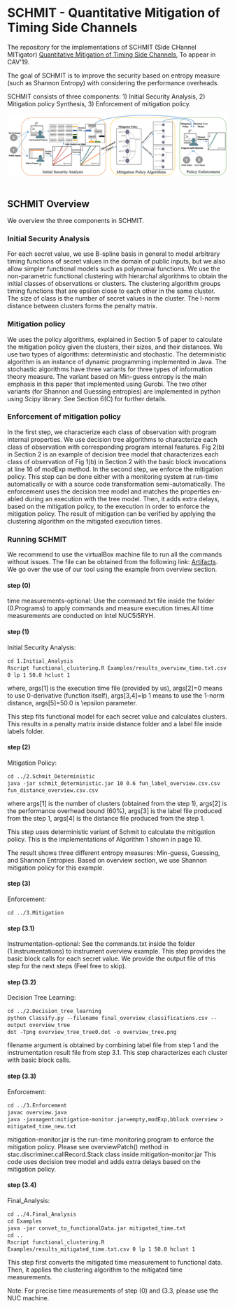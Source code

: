 # SCHMIT - Quantitative Mitigation of Timing Side Channels
The repository for the implementations of SCHMIT (Side CHannel MITigator) [Quantitative Mitigation of Timing Side Channels](https://arxiv.org/abs/1906.08957), To appear in CAV'19.

The goal of SCHMIT is to improve the security based on entropy measure (such as Shannon Entropy) with considering the performance overheads.

SCHMIT consists of three components: 1) Initial Security Analysis, 2) Mitigation policy Synthesis, 3) Enforcement of mitigation policy.

<center><img src="Schmit.png"></center>
<br>

## SCHMIT Overview
We overview the three components in SCHMIT.

###  Initial Security Analysis
For each secret value, we use B-spline basis in general to model arbitrary timing functions of secret values in the domain of public inputs, but we also allow simpler functional models such as polynomial functions. We use the non-parametric functional clustering with hierarchal algorithms to obtain the initial classes of observations or clusters. The clustering algorithm groups timing functions that are epsilon close to each other in the same cluster. The size of class is the number of secret values in the cluster. The l-norm distance between clusters forms the penalty matrix.

### Mitigation policy
We uses the policy algorithms, explained in Section 5 of paper to calculate the mitigation policy given the clusters, their sizes, and their distances. We use two types of algorithms: deterministic and stochastic. The deterministic algorithm is an instance of dynamic programming implemented in Java. The stochastic algorithms have three variants for three types of information theory measure. The variant based on Min-guess entropy is the main emphasis in this paper that implemented using Gurobi. The two other variants (for Shannon and Guessing entropies) are implemented in python using Scipy library. See Section 6(C) for further details.

### Enforcement of mitigation policy
In the first step, we characterize each class of observation with program internal properties. We use decision tree algorithms to characterize each class of observation with corresponding program internal features. Fig 2(b) in Section 2 is an example of decision tree model that characterizes each class of observation of Fig 1(b) in Section 2 with the basic block invocations at line 16 of modExp method. In the second step, we enforce the mitigation policy. This step can be done either with a monitoring system at run-time automatically or with a source code transformation semi-automatically. The enforcement uses the decision tree model and matches the properties en- abled during an execution with the tree model. Then, it adds extra delays, based on the mitigation policy, to the execution in order to enforce the mitigation policy. The result of mitigation can be verified by applying the clustering algorithm on the mitigated execution times.

### Running SCHMIT
We recommend to use the virtualBox machine file to run all the commands without issues.
The file can be obtained from the following link: [Artifacts](https://tinyurl.com/CAV19-193).
We go over the use of our tool using the example from overview section.

#### step (0)
time measurements-optional:
Use the command.txt file inside the folder (0.Programs) to apply commands and measure execution times.All time measurements are conducted on Intel NUC5i5RYH.

#### step (1) 
Initial Security Analysis:
```
cd 1.Initial_Analysis
Rscript functional_clustering.R Examples/results_overview_time.txt.csv 0 lp 1 50.0 hclust 1
```
where, args[1] is the execution time file (provided by us), args[2]=0 means to use 0-derivative (function itself), args[3,4]=lp 1 means to use the 1-norm distance, args[5]=50.0 is \epsilon parameter.

This step fits functional model for each secret value and calculates clusters. This results in a penalty matrix inside distance folder and a label file inside labels folder.

#### step (2)
Mitigation Policy:
```
cd ../2.Schmit_Deterministic
java -jar schmit_deterministic.jar 10 0.6 fun_label_overview.csv.csv fun_distance_overview.csv.csv
```
where args[1] is the number of clusters (obtained from the step 1), args[2] is the performance overhead bound (60\%), args[3] is the label file produced from the step 1, args[4] is the distance file produced from the step 1.

This step uses deterministic variant of Schmit to calculate the mitigation policy. This is the implementations of Algorithm 1 shown in page 10.

The result shows three different entropy measures: Min-guess, Guessing, and Shannon Entropies. Based on overview section, we use Shannon mitigation policy for this example.

#### step (3)
Enforcement:
```
cd ../3.Mitigation
```
#### step (3.1)
Instrumentation-optional:
See the commands.txt inside the folder (1.instrumentations) to instrument overview example. 
This step provides the basic block calls for each secret value. We provide the output file of this step for the next steps (Feel free to skip).

#### step (3.2)
Decision Tree Learning:
```
cd ../2.Decision_tree_learning
python Classify.py --filename final_overview_classifications.csv --output overview_tree
dot -Tpng overview_tree_tree0.dot -o overview_tree.png
```
filename argument is obtained by combining label file from step 1 and the instrumentation result file from step 3.1. This step characterizes each cluster with basic block calls.

#### step (3.3) 
Enforcement:
```
cd ../3.Enforcement
javac overview.java
java -javaagent:mitigation-monitor.jar=empty,modExp,bblock overview > mitigated_time_new.txt
```
mitigation-monitor.jar is the run-time monitoring program to enforce the mitigation policy. Please see overviewPatch() method in stac.discriminer.callRecord.Stack class inside mitigation-monitor.jar
This code uses decision tree model and adds extra delays based on the mitigation policy.

#### step (3.4)
Final_Analysis:
```
cd ../4.Final_Analysis
cd Examples
java -jar convet_to_functionalData.jar mitigated_time.txt
cd ..
Rscript functional_clustering.R Examples/results_mitigated_time.txt.csv 0 lp 1 50.0 hclust 1
```
This step first converts the mitigated time measurement to functional data. Then, it applies the clustering algorithm to the mitigated time measurements.

Note: For precise time measurements of step (0) and (3.3, please use the NUC machine.